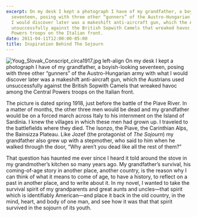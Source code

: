 ```yaml
---
excerpt: On my desk I kept a photograph I have of my grandfather, a boyish-looking
  seventeen, posing with three other “gunners” of the Austro-Hungarian army with what
  I would discover later was a makeshift anti-aircraft gun, which the Austrians used
  unsuccessfully against the British Sopwith Camels that wreaked havoc among the Central
  Powers troops on the Italian front.
date: 2011-04-11T12:00:00-05:00
title: Inspiration Behind The Sojourn
---
```


![Youg_Slovak_Conscript_circa1917.jpg left-align](/img/Youg_Slovak_Conscript_circa1917.jpg) On my desk I kept a photograph I have of my grandfather, a boyish-looking seventeen, posing with three other “gunners” of the Austro-Hungarian army with what I would discover later was a makeshift anti-aircraft gun, which the Austrians used unsuccessfully against the British Sopwith Camels that wreaked havoc among the Central Powers troops on the Italian front.

The picture is dated spring 1918, just before the battle of the Piave River. In a matter of months, the other three men would be dead and my grandfather would be on a forced march across Italy to his internment on the Island of Sardinia. I knew the villages in which these men had grown up.  I traveled to the battlefields where they died. The Isonzo, the Piave, the Carinthian Alps, the Bainsizza Plateau. Like Jozef (the protagonist of _The Sojourn_) my grandfather also grew up with a stepmother, who said to him when he walked through the door, “Why aren’t you dead like all the rest of them?”

That question has haunted me ever since I heard it told around the stove in my grandmother’s kitchen so many years ago. My grandfather’s survival, his coming-of-age story in another place, another country, is the reason why I can think of what it means to come of age, to have a history, to reflect on a past in another place, and to write about it. In my novel, I wanted to take the survival spirit of my grandparents and great aunts and uncles—that spirit which is identifiably American—and place it back in the old country, in the mind, heart, and body of one man, and see how it was that that spirit survived in the sojourn of its youth.
